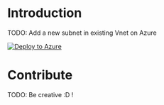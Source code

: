 # Introduction 
TODO: Add a new subnet in existing Vnet on Azure

[![Deploy to Azure](http://azuredeploy.net/deploybutton.png)](https://azuredeploy.net/)
 

# Contribute
TODO: Be creative :D !

